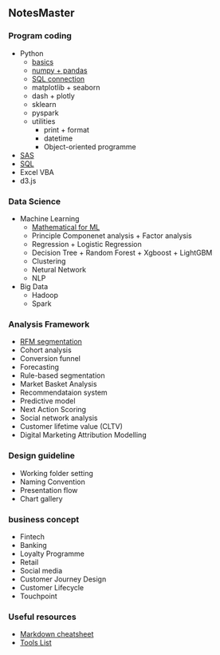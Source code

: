 ## NotesMaster
### Program coding
 - Python
   - [basics](https://github.com/danstudiohk/NotesMaster/wiki/Python-Basics)
   - [numpy + pandas](https://github.com/danstudiohk/NotesMaster/wiki/Python-numpy-pandas)
   - [SQL connection](https://github.com/danstudiohk/NotesMaster/wiki/Python-SQL-connection)
   - matplotlib + seaborn
   - dash + plotly
   - sklearn
   - pyspark
   - utilities
      - print + format
      - datetime
      - Object-oriented programme
 - [SAS](https://github.com/danstudiohk/NotesMaster/wiki/SAS-(Pythonizing))
 - [SQL](https://github.com/danstudiohk/NotesMaster/wiki/SQL-(Pythonizing))
 - Excel VBA
 - d3.js

### Data Science
 - Machine Learning
   - [Mathematical for ML](https://github.com/danstudiohk/NotesMaster/wiki/Mathematics-of-ML)
   - Principle Componenet analysis + Factor analysis
   - Regression + Logistic Regression
   - Decision Tree + Random Forest + Xgboost + LightGBM
   - Clustering 
   - Netural Network
   - NLP
 - Big Data
   - Hadoop
   - Spark
 
### Analysis Framework
 - [RFM segmentation](https://github.com/danstudiohk/NotesMaster/wiki/RFM-Segmentation)
 - Cohort analysis
 - Conversion funnel
 - Forecasting
 - Rule-based segmentation
 - Market Basket Analysis
 - Recommendataion system
 - Predictive model
 - Next Action Scoring
 - Social network analysis
 - Customer lifetime value (CLTV)
 - Digital Marketing Attribution Modelling

### Design guideline
 - Working folder setting
 - Naming Convention
 - Presentation flow
 - Chart gallery

### business concept
 - Fintech
 - Banking
 - Loyalty Programme 
 - Retail
 - Social media
 - Customer Journey Design
 - Customer Lifecycle
 - Touchpoint
 
 ### Useful resources
  - [Markdown cheatsheet](https://github.com/adam-p/markdown-here/wiki/Markdown-Here-Cheatsheet)
  - [Tools List](https://github.com/danstudiohk/NotesMaster/wiki/Tools-List)
